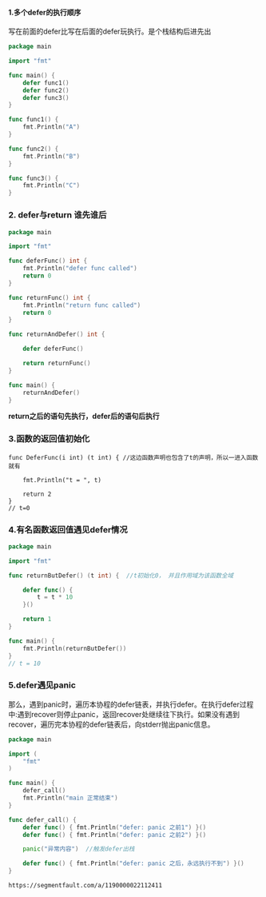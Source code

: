 #### 1.多个defer的执行顺序

写在前面的defer比写在后面的defer玩执行。是个栈结构后进先出

```go
package main

import "fmt"

func main() {
    defer func1()
    defer func2()
    defer func3()
}

func func1() {
    fmt.Println("A")
}

func func2() {
    fmt.Println("B")
}

func func3() {
    fmt.Println("C")
}
```



### 2. defer与return 谁先谁后

```go
package main

import "fmt"

func deferFunc() int {
    fmt.Println("defer func called")
    return 0
}

func returnFunc() int {
    fmt.Println("return func called")
    return 0
}

func returnAndDefer() int {

    defer deferFunc()

    return returnFunc()
}

func main() {
    returnAndDefer()
}

```

**return之后的语句先执行，defer后的语句后执行**



### 3.函数的返回值初始化

```
func DeferFunc(i int) (t int) {	//这边函数声明也包含了t的声明，所以一进入函数就有

    fmt.Println("t = ", t)

    return 2
}
// t=0
```



### 4.有名函数返回值遇见defer情况

```go
package main

import "fmt"

func returnButDefer() (t int) {  //t初始化0， 并且作用域为该函数全域

    defer func() {
        t = t * 10
    }()

    return 1
}

func main() {
    fmt.Println(returnButDefer())
}
// t = 10
```



### 5.defer遇见panic

那么，遇到panic时，遍历本协程的defer链表，并执行defer。在执行defer过程中:遇到recover则停止panic，返回recover处继续往下执行。如果没有遇到recover，遍历完本协程的defer链表后，向stderr抛出panic信息。

```go
package main

import (
    "fmt"
)

func main() {
    defer_call()
    fmt.Println("main 正常结束")
}

func defer_call() {
    defer func() { fmt.Println("defer: panic 之前1") }()
    defer func() { fmt.Println("defer: panic 之前2") }()

    panic("异常内容")  //触发defer出栈

    defer func() { fmt.Println("defer: panic 之后，永远执行不到") }()
}
```

```
https://segmentfault.com/a/1190000022112411
```


